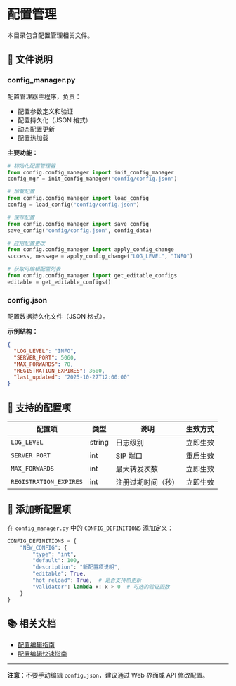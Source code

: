 # 配置管理

本目录包含配置管理相关文件。

## 📁 文件说明

### config_manager.py

配置管理器主程序，负责：
- 配置参数定义和验证
- 配置持久化（JSON 格式）
- 动态配置更新
- 配置热加载

**主要功能：**

```python
# 初始化配置管理器
from config.config_manager import init_config_manager
config_mgr = init_config_manager("config/config.json")

# 加载配置
from config.config_manager import load_config
config = load_config("config/config.json")

# 保存配置
from config.config_manager import save_config
save_config("config/config.json", config_data)

# 应用配置更改
from config.config_manager import apply_config_change
success, message = apply_config_change("LOG_LEVEL", "INFO")

# 获取可编辑配置列表
from config.config_manager import get_editable_configs
editable = get_editable_configs()
```

### config.json

配置数据持久化文件（JSON 格式）。

**示例结构：**
```json
{
  "LOG_LEVEL": "INFO",
  "SERVER_PORT": 5060,
  "MAX_FORWARDS": 70,
  "REGISTRATION_EXPIRES": 3600,
  "last_updated": "2025-10-27T12:00:00"
}
```

## 🔧 支持的配置项

| 配置项 | 类型 | 说明 | 生效方式 |
|-------|------|------|----------|
| `LOG_LEVEL` | string | 日志级别 | 立即生效 |
| `SERVER_PORT` | int | SIP 端口 | 重启生效 |
| `MAX_FORWARDS` | int | 最大转发次数 | 立即生效 |
| `REGISTRATION_EXPIRES` | int | 注册过期时间（秒）| 立即生效 |

## 📝 添加新配置项

在 `config_manager.py` 中的 `CONFIG_DEFINITIONS` 添加定义：

```python
CONFIG_DEFINITIONS = {
    "NEW_CONFIG": {
        "type": "int",
        "default": 100,
        "description": "新配置项说明",
        "editable": True,
        "hot_reload": True,  # 是否支持热更新
        "validator": lambda x: x > 0  # 可选的验证函数
    }
}
```

## 📚 相关文档

- [配置编辑指南](../docs/WEB_CONFIG_EDIT_GUIDE.md)
- [配置编辑快速指南](../docs/CONFIG_EDIT_QUICKSTART.md)

---

**注意**：不要手动编辑 `config.json`，建议通过 Web 界面或 API 修改配置。

